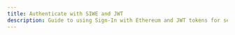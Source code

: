 ```yaml
---
title: Authenticate with SIWE and JWT
description: Guide to using Sign-In with Ethereum and JWT tokens for secure authentication using the StorageHub SDK.
---
```

